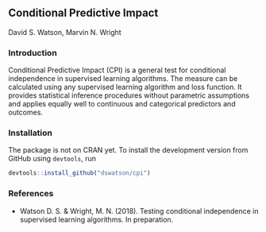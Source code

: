 
## Conditional Predictive Impact
David S. Watson, Marvin N. Wright

### Introduction
Conditional Predictive Impact (CPI) is a general test for conditional independence in supervised learning algorithms. The measure can be calculated using any supervised learning algorithm and loss function. It provides statistical inference procedures without parametric assumptions and applies equally well to continuous and categorical predictors and outcomes.

### Installation
The package is not on CRAN yet. To install the development version from GitHub using `devtools`, run

```R
devtools::install_github("dswatson/cpi")
```

### References
* Watson D. S. & Wright, M. N. (2018). Testing conditional independence in supervised learning algorithms. In preparation. 
